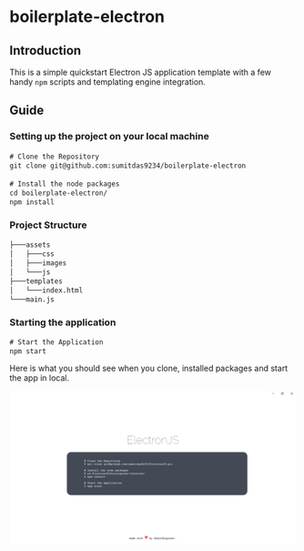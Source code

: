 # boilerplate-electron

## Introduction

This is a simple quickstart Electron JS application template with a few handy `npm` scripts and templating engine integration.

## Guide

### Setting up the project on your local machine

```shell
# Clone the Repository
git clone git@github.com:sumitdas9234/boilerplate-electron

# Install the node packages
cd boilerplate-electron/
npm install
```

### Project Structure

```
├───assets
│   ├───css
│   ├───images
│   └───js
├───templates
│   └───index.html
└───main.js
```

### Starting the application

```shell
# Start the Application
npm start
```



Here is what you should see when you clone, installed packages and start the app in local.

![demo](assets/demo.png)
